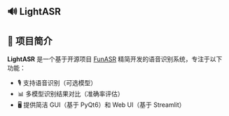 ## 🔊 LightASR

## 📌 项目简介

**LightASR** 是一个基于开源项目 [FunASR](https://github.com/alibaba-damo-academy/FunASR) 精简开发的语音识别系统，专注于以下功能：

- 🎙 支持语音识别（可选模型）  
- 📊 多模型识别结果对比（准确率评估）  
- 🖥 提供简洁 GUI（基于 PyQt6）和 Web UI（基于 Streamlit）
